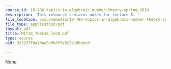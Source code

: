 ```yaml
---
course_id: 18-786-topics-in-algebraic-number-theory-spring-2010
description: 'This resource contains notes for lecture 8. '
file_location: /coursemedia/18-786-topics-in-algebraic-number-theory-spring-2010/922977f0a10ae5c9b8ffa822e18bdecd_MIT18_786S10_lec8.pdf
file_type: application/pdf
layout: pdf
title: MIT18_786S10_lec8.pdf
type: course
uid: 922977f0a10ae5c9b8ffa822e18bdecd

---
```

None
